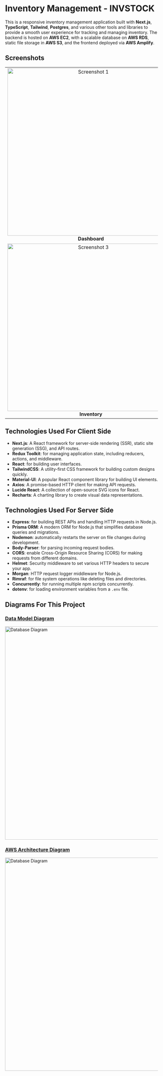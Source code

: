 # Inventory Management - INVSTOCK

This is a responsive inventory management application built with **Next.js**, **TypeScript**, **Tailwind**, **Postgres**, and various other tools and libraries to provide a smooth user experience for tracking and managing inventory. The backend is hosted on **AWS EC2**, with a scalable database on **AWS RDS**, static file storage in **AWS S3**, and the frontend deployed via **AWS Amplify**.

## Screenshots

<div align="center"> <table> <tr> <td align="center"> <img src="https://github.com/user-attachments/assets/232541b9-d4a3-47a8-b8bf-0f1f17233e93" alt="Screenshot 1" width="550"/> <br/> <strong>Dashboard</strong> </td> <td align="center"> <img src="https://github.com/user-attachments/assets/9ee68518-aadb-4443-af02-0a962c33e522" alt="Screenshot 2" width="550"/> <br/> <strong>Products</strong> </td> </tr> <tr> <td align="center"> <img src="https://github.com/user-attachments/assets/6f8ae80f-cf46-498f-902d-16cb6cafadea" alt="Screenshot 3" width="550"/> <br/> <strong>Inventory</strong> </td> <td align="center"> <img src="https://github.com/user-attachments/assets/092ca14a-c8be-412c-924f-4c4dbed1a6aa"  alt="Screenshot 4" width="550"/> <br/> <strong>Expenses</strong> </td> </tr> </table> </div>

## Technologies Used For Client Side

- **Next.js**: A React framework for server-side rendering (SSR), static site generation (SSG), and API routes.
- **Redux Toolkit**: for managing application state, including reducers, actions, and middleware.
- **React**: for building user interfaces.
- **TailwindCSS**: A utility-first CSS framework for building custom designs quickly.
- **Material-UI**: A popular React component library for building UI elements.
- **Axios**: A promise-based HTTP client for making API requests.
- **Lucide React**: A collection of open-source SVG icons for React.
- **Recharts**: A charting library to create visual data representations.

## Technologies Used For Server Side

- **Express**: for building REST APIs and handling HTTP requests in Node.js.
- **Prisma ORM**: A modern ORM for Node.js that simplifies database queries and migrations.
- **Nodemon**: automatically restarts the server on file changes during development.
- **Body-Parser**: for parsing incoming request bodies.
- **CORS**: enable Cross-Origin Resource Sharing (CORS) for making requests from different domains.
- **Helmet**: Security middleware to set various HTTP headers to secure your app.
- **Morgan**: HTTP request logger middleware for Node.js.
- **Rimraf**: for file system operations like deleting files and directories.
- **Concurrently**: for running multiple npm scripts concurrently.
- **dotenv**: for loading environment variables from a `.env` file.

## Diagrams For This Project
### [Data Model Diagram](https://drawsql.app/teams/frankfurt-uas/diagrams/inventory-management-data-model-diagram)
<img src="https://github.com/user-attachments/assets/0a71de65-b6b8-4fed-b260-5bfb303b96a3" alt="Database Diagram" width="700"/>


### [AWS Architecture Diagram](https://lucid.app/lucidchart/edfdfa57-5d01-429a-b365-f69de0cd8fe1/edit?viewport_loc=830%2C-187%2C2127%2C996%2C0_0&invitationId=inv_2138dc74-5c10-4dcd-bd63-9acc07a0abe2)
<img src="https://github.com/user-attachments/assets/640fc9b2-acf9-42ab-b142-3ff080fcd873" alt="Database Diagram" width="700"/>
